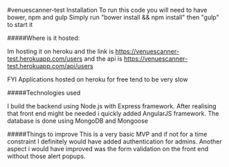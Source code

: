 #venuescanner-test
Installation
To run this code you will need to have bower, npm and gulp
Simply run "bower install && npm install" then "gulp" to start it

#####Where is it hosted:

Im hosting it on heroku and the link is https://venuescanner-test.herokuapp.com/users
and the api is https://venuescanner-test.herokuapp.com/api/users

FYI Applications hosted on heroku for free tend to be very slow

#####Technologies used

I build the backend using Node.js with Express framework.
After realising that front end might be needed i quickly added AngularJS framework.
The database is done using MongoDB and Mongoose

#####Things to improve
This is a very basic MVP and if not for a time constraint I definitely would have added authentication for admins.
Another aspect i would have improved was the form validation on the front end without those alert popups.

